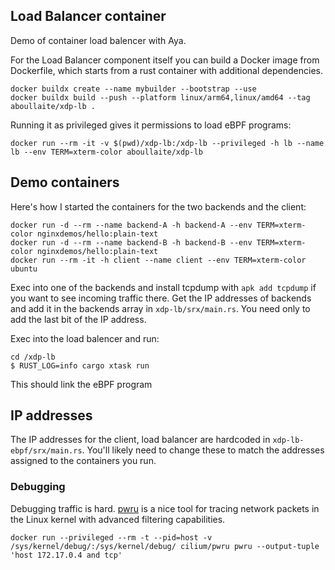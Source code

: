 ## Load Balancer container

Demo of container load balencer with Aya.

For the Load Balancer component itself you can build a Docker image from Dockerfile, which starts from a rust container with additional dependencies.

```
docker buildx create --name mybuilder --bootstrap --use
docker buildx build --push --platform linux/arm64,linux/amd64 --tag aboullaite/xdp-lb .
```
Running it as privileged gives it permissions to load eBPF programs:
```
docker run --rm -it -v $(pwd)/xdp-lb:/xdp-lb --privileged -h lb --name lb --env TERM=xterm-color aboullaite/xdp-lb
```
## Demo containers
Here's how I started the containers for the two backends and the client:
```
docker run -d --rm --name backend-A -h backend-A --env TERM=xterm-color nginxdemos/hello:plain-text
docker run -d --rm --name backend-B -h backend-B --env TERM=xterm-color nginxdemos/hello:plain-text
docker run --rm -it -h client --name client --env TERM=xterm-color ubuntu
```

Exec into one of the backends and install tcpdump with `apk add tcpdump` if you want to see incoming traffic there.
Get the IP addresses of backends and add it in the backends array in `xdp-lb/srx/main.rs`. You need only to add the last bit of the IP address.

Exec into the load balencer and run:
```
cd /xdp-lb
$ RUST_LOG=info cargo xtask run
```
This should link the eBPF program

## IP addresses
The IP addresses for the client, load balancer are hardcoded in `xdp-lb-ebpf/srx/main.rs`. You'll likely need to change these to match the addresses assigned to the containers you run.

### Debugging
Debugging traffic is hard. [pwru](https://github.com/cilium/pwru) is a nice tool for tracing network packets in the Linux kernel with advanced filtering capabilities.
```
docker run --privileged --rm -t --pid=host -v /sys/kernel/debug/:/sys/kernel/debug/ cilium/pwru pwru --output-tuple 'host 172.17.0.4 and tcp'
```